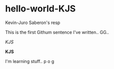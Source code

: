 # hello-world-KJS
Kevin-Juro Saberon's resp

This is the first Githum sentence I've written.. GG..

*KJS*

**KJS**

I'm learning stuff.. p o g
